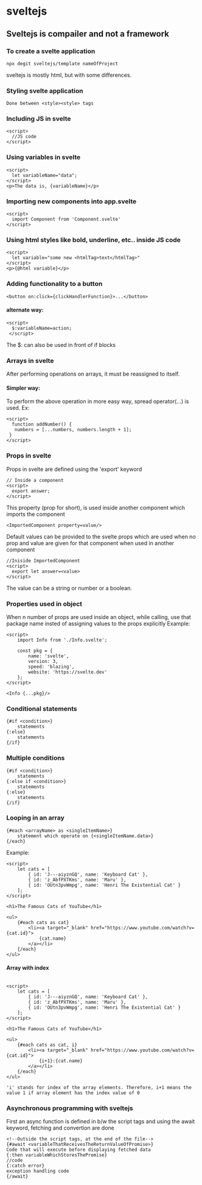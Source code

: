 # sveltejs

## Sveltejs is compailer and not a framework

### To create a svelte application
```svelte
npx degit sveltejs/template nameOfProject
```

sveltejs is mostly html, but with some differences.

### Styling svelte application
```svelte
Done between <style><style> tags
```
### Including JS in svelte
```svelte
<script>
  //JS code
</script>
```

### Using variables in svelte
```svelte
<script>
  let variableName="data";
</script>
<p>The data is, {variableName}</p>
```
### Importing new components into app.svelte
```svelte
<script>
  import Component from 'Component.svelte'
</script>
```

### Using html styles like bold, underline, etc.. inside JS code
```svelte
<script>
  let variable="some new <htmlTag>text</htmlTag>"
</script>
<p>{@html variable}</p>
```

### Adding functionality to a button
```svelte
<button on:click={clickHandlerFunction}>...</button>
```

#### alternate way:
```svelte
<script>
  $:variableName=action;
 </script>
 ```
 The $: can also be used in front of if blocks
 
 ### Arrays in svelte
 After performing operations on arrays, it must be reassigned to itself.
 
 #### Simpler way:
 To perform the above operation in more easy way, spread operator(...) is used.
 Ex:
 ```svelte
 <script>
   function addNumber() {
    numbers = [...numbers, numbers.length + 1];
  }
</script>
 ```

### Props in svelte
Props in svelte are defined using the 'export' keyword
```svelte
// Inside a component
<script>
  export answer;
</script>
```
This property (prop for short), is used inside another component which imports the component

```svelte
<ImportedComponent property=value/>
```
Default values can be provided to the svelte props which are used when no prop and value are given for that component when used in another component

```svelte
//Iniside ImportedComponent
<script>
  export let answer=<value>
</script>
```
The value can be a string or number or a boolean.

### Properties used in object
When n number of props are used inside an object, while calling, use that package name insted of assigning values to the props explicitly
Example:
```svelte
<script>
	import Info from './Info.svelte';

	const pkg = {
		name: 'svelte',
		version: 3,
		speed: 'blazing',
		website: 'https://svelte.dev'
	};
</script>

<Info {...pkg}/>
```

### Conditional statements
```svellte
{#if <condition>}
	statements
{:else}
	statements
{/if}
```

### Multiple conditions
```svelte
{#if <condition>}
	statements
{:else if <condition>}
	statements
{:else}
	statements
{/if}
```

### Looping in an array
```svelte
{#each <arrayName> as <singleItemName>}
	statement which operate on {<singleItemName.data>}
{/each}
```
Example:
```svelte
<script>
	let cats = [
		{ id: 'J---aiyznGQ', name: 'Keyboard Cat' },
		{ id: 'z_AbfPXTKms', name: 'Maru' },
		{ id: 'OUtn3pvWmpg', name: 'Henri The Existential Cat' }
	];
</script>

<h1>The Famous Cats of YouTube</h1>

<ul>
	{#each cats as cat}
		<li><a target="_blank" href="https://www.youtube.com/watch?v={cat.id}">
			{cat.name}
		</a></li>
	{/each}
</ul>
```
#### Array with index
```svelte

<script>
	let cats = [
		{ id: 'J---aiyznGQ', name: 'Keyboard Cat' },
		{ id: 'z_AbfPXTKms', name: 'Maru' },
		{ id: 'OUtn3pvWmpg', name: 'Henri The Existential Cat' }
	];
</script>

<h1>The Famous Cats of YouTube</h1>

<ul>
	{#each cats as cat, i}
		<li><a target="_blank" href="https://www.youtube.com/watch?v={cat.id}">
			{i+1}:{cat.name}
		</a></li>
	{/each}
</ul>

'i' stands for index of the array elements. Therefore, i+1 means the value 1 if array element has the index value of 0
``` 

### Asynchronous programming with sveltejs
First an async function is defined in b/w the script tags and using the await keyword, fetching and convertion are done
```svelte
<!--Outside the script tags, at the end of the file-->
{#await <variableThatReceivesTheReturnValueOfPromise>}
Code that will execute before displaying fetched data
{:then variableWhichStoresThePromise}
//code
{:catch error}
exception handling code
{/await}
